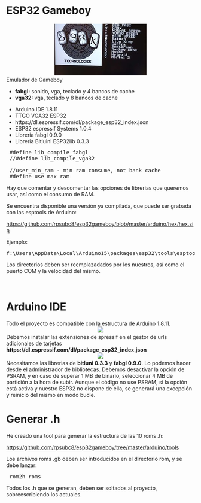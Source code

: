 # ESP32 Gameboy

<center><img src="https://github.com/rpsubc8/esp32gameboy/blob/master/preview/preview.jpg"></center>
Emulador de Gameboy
<ul>
 <li><b>fabgl:</b> sonido, vga, teclado y 4 bancos de cache</li>
 <li><b>vga32:</b> vga, teclado y 8 bancos de cache</li>
</ul> 

<ul>
 <li>Arduino IDE 1.8.11</li>
 <li>TTGO VGA32 ESP32</li>
 <li>https://dl.espressif.com/dl/package_esp32_index.json</li>
 <li>ESP32 espressif Systems 1.0.4</li>
 <li>Libreria fabgl 0.9.0</li>
 <li>Libreria Bitluini ESP32lib 0.3.3</li>
</ul>

<pre>
 #define lib_compile_fabgl
 //#define lib_compile_vga32
 
 //user_min_ram - min ram consume, not bank cache
 #define use_max_ram
</pre>

Hay que comentar y descomentar las opciones de librerias que queremos usar, así como el consumo de RAM.

Se encuentra disponible una versión ya compilada, que puede ser grabada con las esptools de Arduino:

https://github.com/rpsubc8/esp32gameboy/blob/master/arduino/hex/hex.zip

Ejemplo:

<pre>
f:\Users\AppData\Local\Arduino15\packages\esp32\tools\esptool_py\2.6.1/esptool.exe --chip esp32 --port COM44 --baud 921600 --before default_reset --after hard_reset write_flash -z --flash_mode dio --flash_freq 80m --flash_size detect 0xe000 f:\Users\AppData\Local\Arduino15\packages\esp32\hardware\esp32\1.0.4/tools/partitions/boot_app0.bin 0x1000 f:\Users\AppData\Local\Arduino15\packages\esp32\hardware\esp32\1.0.4/tools/sdk/bin/bootloader_qio_80m.bin 0x10000 v:\Temp\arduino_build_211050/gameboy.ino.bin 0x8000 v:\Temp\arduino_build_211050/gameboy.ino.partitions.bin 
</pre>

Los directorios deben ser reemplazadados por los nuestros, así como el puerto COM y la velocidad del mismo.

<br>
<h1>Arduino IDE</h1>
Todo el proyecto es compatible con la estructura de Arduino 1.8.11.
<center><img src='https://raw.githubusercontent.com/rpsubc8/ESP32TinyZXSpectrum/main/preview/previewArduinoIDEpreferences.gif'></center>
Debemos instalar las extensiones de spressif en el gestor de urls adicionales de tarjetas <b>https://dl.espressif.com/dl/package_esp32_index.json</b>
<center><img src='https://raw.githubusercontent.com/rpsubc8/ESP32TinyZXSpectrum/main/preview/previewArduinoIDElibrary.gif'></center>
Necesitamos las librerias de <b>bitluni 0.3.3</b> y <b>fabgl 0.9.0</b>.
Lo podemos hacer desde el administrador de bibliotecas.
Debemos desactivar la opción de PSRAM, y en caso de superar 1 MB de binario, seleccionar 4 MB de partición a la hora de subir. Aunque el código no use PSRAM, si la opción está activa y nuestro ESP32 no dispone de ella, se generará una excepción y reinicio del mismo en modo bucle.



<br>
<h1>Generar .h</h1>
He creado una tool para generar la estructura de las 10 roms .h:

https://github.com/rpsubc8/esp32gameboy/tree/master/arduino/tools

Los archivos roms .gb deben ser introducidos en el directorio rom, y se debe lanzar:
<pre>
 rom2h roms
</pre>
Todos los .h que se generan, deben ser soltados al proyecto, sobreescribiendo los actuales.
